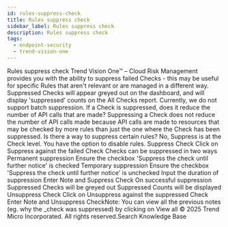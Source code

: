 ```yaml
---
id: rules-suppress-check
title: Rules suppress check
sidebar_label: Rules suppress check
description: Rules suppress check
tags:
  - endpoint-security
  - trend-vision-one
---
```


 Rules suppress check Trend Vision One™ – Cloud Risk Management provides you with the ability to suppress failed Checks - this may be useful for specific Rules that aren't relevant or are managed in a different way. Suppressed Checks will appear greyed out on the dashboard, and will display 'suppressed' counts on the All Checks report. Currently, we do not support batch suppression. If a Check is suppressed, does it reduce the number of API calls that are made? Suppressing a Check does not reduce the number of API calls made because API calls are made to resources that may be checked by more rules than just the one where the Check has been suppressed. Is there a way to suppress certain rules? No, Suppress is at the Check level. You have the option to disable rules. Suppress Check Click on Suppress against the failed Check Checks can be suppressed in two ways Permanent suppression Ensure the checkbox 'Suppress the check until further notice' is checked Temporary suppression Ensure the checkbox 'Suppress the check until further notice' is unchecked Input the duration of suppression Enter Note and Suppress Check On successful suppression Suppressed Checks will be greyed out Suppressed Counts will be displayed Unsuppress Check Click on Unsuppress against the suppressed Check Enter Note and Unsuppress CheckNote: You can view all the previous notes (eg. why the _check was suppressed) by clicking on View all © 2025 Trend Micro Incorporated. All rights reserved.Search Knowledge Base